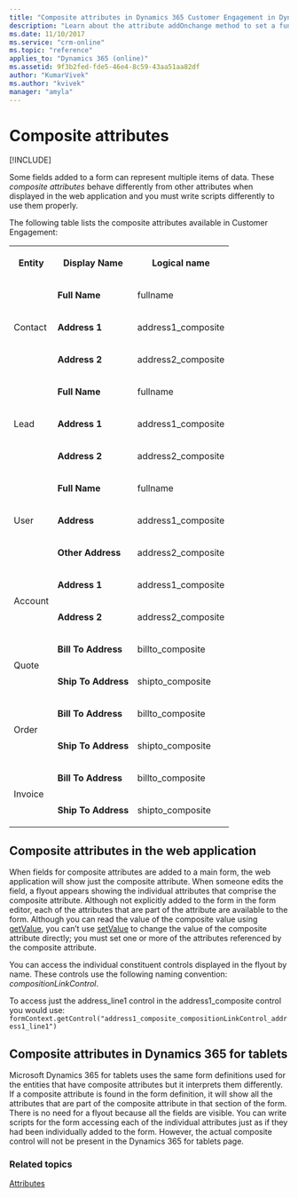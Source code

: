 ```yaml
---
title: "Composite attributes in Dynamics 365 Customer Engagement in Dynamics 365 Customer Engagement| MicrosoftDocs"
description: "Learn about the attribute addOnchange method to set a function to be called when the attribute value is changed." 
ms.date: 11/10/2017
ms.service: "crm-online"
ms.topic: "reference"
applies_to: "Dynamics 365 (online)"
ms.assetid: 9f3b2fed-fde5-46e4-8c59-43aa51aa82df
author: "KumarVivek"
ms.author: "kvivek"
manager: "amyla"
---
```

# Composite attributes 

[!INCLUDE[](../../../includes/cc_applies_to_update_9_0_0.md)]

Some fields added to a form can represent multiple items of data. These *composite attributes* behave differently from other attributes when displayed in the web application and you must write scripts differently to use them properly.

The following table lists the composite attributes available in Customer Engagement:

<table>
    <tbody>
        <tr>
            <th scope="col">
                <p>
                    Entity
                </p>
            </th>
            <th scope="col">
                <p>
                    Display Name
                </p>
            </th>
            <th scope="col">
                <p>
                    Logical name
                </p>
            </th>
        </tr>
        <tr>
            <td rowspan="3">
                <p>
                    Contact
                </p>
            </td>
            <td>
                <p>
                    <strong>Full Name</strong>
                </p>
            </td>
            <td>
                <p>
                    fullname
                </p>
            </td>
        </tr>
        <tr>
            <td>
                <p>
                    <strong>Address 1</strong>
                </p>
            </td>
            <td>
                <p>
                    address1_composite
                </p>
            </td>
        </tr>
        <tr>
            <td>
                <p>
                    <strong>Address 2</strong>
                </p>
            </td>
            <td>
                <p>
                    address2_composite
                </p>
            </td>
        </tr>
        <tr>
            <td rowspan="3">
                <p>
                    Lead
                </p>
            </td>
            <td>
                <p>
                    <strong>Full Name</strong>
                </p>
            </td>
            <td>
                <p>
                    fullname
                </p>
            </td>
        </tr>
        <tr>
            <td>
                <p>
                    <strong>Address 1</strong>
                </p>
            </td>
            <td>
                <p>
                    address1_composite
                </p>
            </td>
        </tr>
        <tr>
            <td>
                <p>
                    <strong>Address 2</strong>
                </p>
            </td>
            <td>
                <p>
                    address2_composite
                </p>
            </td>
        </tr>
        <tr>
            <td rowspan="3">
                <p>
                    User
                </p>
            </td>
            <td>
                <p>
                    <strong>Full Name</strong>
                </p>
            </td>
            <td>
                <p>
                    fullname
                </p>
            </td>
        </tr>
        <tr>
            <td>
                <p>
                    <strong>Address</strong>
                </p>
            </td>
            <td>
                <p>
                    address1_composite
                </p>
            </td>
        </tr>
        <tr>
            <td>
                <p>
                    <strong>Other Address</strong>
                </p>
            </td>
            <td>
                <p>
                    address2_composite
                </p>
            </td>
        </tr>
        <tr>
            <td rowspan="2">
                <p>
                    Account
                </p>
            </td>
            <td>
                <p>
                    <strong>Address 1</strong>
                </p>
            </td>
            <td>
                <p>
                    address1_composite
                </p>
            </td>
        </tr>
        <tr>
            <td>
                <p>
                    <strong>Address 2</strong>
                </p>
            </td>
            <td>
                <p>
                    address2_composite
                </p>
            </td>
        </tr>
        <tr>
            <td rowspan="2">
                <p>
                    Quote
                </p>
            </td>
            <td>
                <p>
                    <strong>Bill To Address</strong>
                </p>
            </td>
            <td>
                <p>
                    billto_composite
                </p>
            </td>
        </tr>
        <tr>
            <td>
                <p>
                    <strong>Ship To Address</strong>
                </p>
            </td>
            <td>
                <p>
                    shipto_composite
                </p>
            </td>
        </tr>
        <tr>
            <td rowspan="2">
                <p>
                    Order
                </p>
            </td>
            <td>
                <p>
                    <strong>Bill To Address</strong>
                </p>
            </td>
            <td>
                <p>
                    billto_composite
                </p>
            </td>
        </tr>
        <tr>
            <td>
                <p>
                    <strong>Ship To Address</strong>
                </p>
            </td>
            <td>
                <p>
                    shipto_composite
                </p>
            </td>
        </tr>
        <tr>
            <td rowspan="2">
                <p>
                    Invoice
                </p>
            </td>
            <td>
                <p>
                    <strong>Bill To Address</strong>
                </p>
            </td>
            <td>
                <p>
                    billto_composite
                </p>
            </td>
        </tr>
        <tr>
            <td>
                <p>
                    <strong>Ship To Address</strong>
                </p>
            </td>
            <td>
                <p>
                    shipto_composite
                </p>
            </td>
        </tr>
    </tbody>
</table>

## Composite attributes in the web application

When fields for composite attributes are added to a main form, the web application will show just the composite attribute. When someone edits the field, a flyout appears showing the individual attributes that comprise the composite attribute. Although not explicitly added to the form in the form editor, each of the attributes that are part of the attribute are available to the form. Although you can read the value of the composite value using [getValue](attributes/getValue.md), you can’t use [setValue](attributes/setValue.md) to change the value of the composite attribute directly; you must set one or more of the attributes referenced by the composite attribute.

You can access the individual constituent controls displayed in the flyout by name. These controls use the following naming convention: <composite control name>_compositionLinkControl_<constituent attribute name>. 

To access just the address_line1 control in the address1_composite control you would use: `formContext.getControl("address1_composite_compositionLinkControl_address1_line1")`

## Composite attributes in Dynamics 365 for tablets
Microsoft Dynamics 365 for tablets uses the same form definitions used for the entities that have composite attributes but it interprets them differently. If a composite attribute is found in the form definition, it will show all the attributes that are part of the composite attribute in that section of the form. There is no need for a flyout because all the fields are visible. You can write scripts for the form accessing each of the individual attributes just as if they had been individually added to the form.
However, the actual composite control will not be present in the Dynamics 365 for tablets page.

### Related topics
[Attributes](attributes.md)





